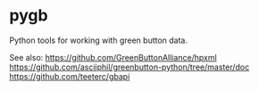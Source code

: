 # pygb
Python tools for working with green button data.


See also:
https://github.com/GreenButtonAlliance/hpxml
https://github.com/asciiphil/greenbutton-python/tree/master/doc
https://github.com/teeterc/gbapi

